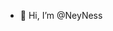 - 👋 Hi, I’m @NeyNess

<!---
NeyNess/NeyNess is a ✨ special ✨ repository because its `README.md` (this file) appears on your GitHub profile.
You can click the Preview link to take a look at your changes.
--->
